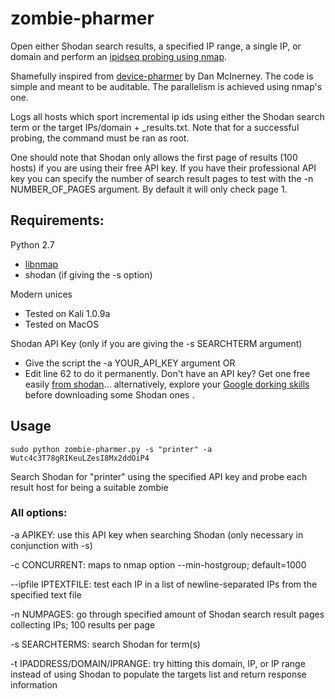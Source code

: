 # zombie-pharmer

Open either Shodan search results, a specified IP range, a
single IP, or domain and perform an [ipidseq probing using nmap](https://nmap.org/nsedoc/scripts/ipidseq.html).

Shamefully inspired from [device-pharmer](https://github.com/DanMcInerney/device-pharmer) by Dan McInerney. The code is simple and meant to be auditable. The parallelism is achieved using nmap's one.

Logs all hosts which sport incremental ip ids using either the Shodan search term or the target IPs/domain + _results.txt.
Note that for a successful probing, the command must be ran as root.

One should note that Shodan only allows the first page of results (100 hosts) if you are using their free API key. If you have their professional API key you can specify the number of search result pages to test with the -n NUMBER_OF_PAGES argument. By default it will only check page 1.

Requirements:
-----
Python 2.7
* [libnmap](https://github.com/savon-noir/python-libnmap)
* shodan (if giving the -s option)

Modern unices
* Tested on Kali 1.0.9a
* Tested on MacOS

Shodan API Key (only if you are giving the -s SEARCHTERM argument)
* Give the script the -a YOUR_API_KEY argument OR
* Edit line 62 to do it permanently. Don't have an API key? Get one free easily [from shodan](http://www.shodanhq.com/account/register)... alternatively, explore your [Google dorking skills](http://danmcinerney.org/how-to-exploit-home-routers-for-anonymity/) before downloading some Shodan ones .


Usage
-----

``` shell
sudo python zombie-pharmer.py -s "printer" -a Wutc4c3T78gRIKeuLZesI8Mx2ddOiP4
```
Search Shodan for "printer" using the specified API key and probe each result host for being a suitable zombie

### All options:

-a APIKEY: use this API key when searching Shodan (only necessary in conjunction with -s)

-c CONCURRENT: maps to nmap option --min-hostgroup; default=1000

--ipfile IPTEXTFILE: test each IP in a list of newline-separated IPs from the specified text file

-n NUMPAGES: go through specified amount of Shodan search result pages collecting IPs; 100 results per page

-s SEARCHTERMS: search Shodan for term(s)

-t IPADDRESS/DOMAIN/IPRANGE: try hitting this domain, IP, or IP range instead of using Shodan to populate the targets list and return response information
